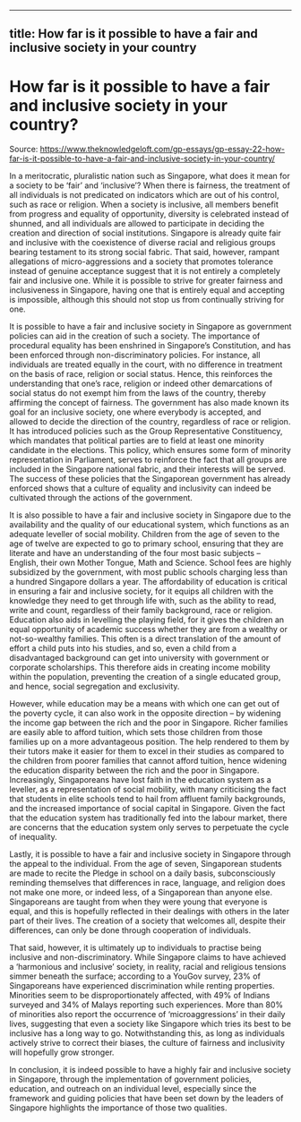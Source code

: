 
---
title: How far is it possible to have a fair and inclusive society in your country
---
# How far is it possible to have a fair and inclusive society in your country?

Source: https://www.theknowledgeloft.com/gp-essays/gp-essay-22-how-far-is-it-possible-to-have-a-fair-and-inclusive-society-in-your-country/

In a meritocratic, pluralistic nation such as Singapore, what does it mean for a society to be ‘fair’ and ‘inclusive’? When there is fairness, the treatment of all individuals is not predicated on indicators which are out of his control, such as race or religion. When a society is inclusive, all members benefit from progress and equality of opportunity, diversity is celebrated instead of shunned, and all individuals are allowed to participate in deciding the creation and direction of social institutions. Singapore is already quite fair and inclusive with the coexistence of diverse racial and religious groups bearing testament to its strong social fabric. That said, however, rampant allegations of micro-aggressions and a society that promotes tolerance instead of genuine acceptance suggest that it is not entirely a completely fair and inclusive one. While it is possible to strive for greater fairness and inclusiveness in Singapore, having one that is entirely equal and accepting is impossible, although this should not stop us from continually striving for one.

It is possible to have a fair and inclusive society in Singapore as government policies can aid in the creation of such a society. The importance of procedural equality has been enshrined in Singapore’s Constitution, and has been enforced through non-discriminatory policies. For instance, all individuals are treated equally in the court, with no difference in treatment on the basis of race, religion or social status. Hence, this reinforces the understanding that one’s race, religion or indeed other demarcations of social status do not exempt him from the laws of the country, thereby affirming the concept of fairness. The government has also made known its goal for an inclusive society, one where everybody is accepted, and allowed to decide the direction of the country, regardless of race or religion. It has introduced policies such as the Group Representative Constituency, which mandates that political parties are to field at least one minority candidate in the elections. This policy, which ensures some form of minority representation in Parliament, serves to reinforce the fact that all groups are included in the Singapore national fabric, and their interests will be served. The success of these policies that the Singaporean government has already enforced shows that a culture of equality and inclusivity can indeed be cultivated through the actions of the government.

It is also possible to have a fair and inclusive society in Singapore due to the availability and the quality of our educational system, which functions as an adequate leveller of social mobility. Children from the age of seven to the age of twelve are expected to go to primary school, ensuring that they are literate and have an understanding of the four most basic subjects – English, their own Mother Tongue, Math and Science. School fees are highly subsidized by the government, with most public schools charging less than a hundred Singapore dollars a year. The affordability of education is critical in ensuring a fair and inclusive society, for it equips all children with the knowledge they need to get through life with, such as the ability to read, write and count, regardless of their family background, race or religion. Education also aids in levelling the playing field, for it gives the children an equal opportunity of academic success whether they are from a wealthy or not-so-wealthy families. This often is a direct translation of the amount of effort a child puts into his studies, and so, even a child from a disadvantaged background can get into university with government or corporate scholarships. This therefore aids in creating income mobility within the population, preventing the creation of a single educated group, and hence, social segregation and exclusivity. 

However, while education may be a means with which one can get out of the poverty cycle, it can also work in the opposite direction – by widening the income gap between the rich and the poor in Singapore. Richer families are easily able to afford tuition, which sets those children from those families up on a more advantageous position. The help rendered to them by their tutors make it easier for them to excel in their studies as compared to the children from poorer families that cannot afford tuition, hence widening the education disparity between the rich and the poor in Singapore. Increasingly, Singaporeans have lost faith in the education system as a leveller, as a representation of social mobility, with many criticising the fact that students in elite schools tend to hail from affluent family backgrounds, and the increased importance of social capital in Singapore. Given the fact that the education system has traditionally fed into the labour market, there are concerns that the education system only serves to perpetuate the cycle of inequality.

Lastly, it is possible to have a fair and inclusive society in Singapore through the appeal to the individual. From the age of seven, Singaporean students are made to recite the Pledge in school on a daily basis, subconsciously reminding themselves that differences in race, language, and religion does not make one more, or indeed less, of a Singaporean than anyone else. Singaporeans are taught from when they were young that everyone is equal, and this is hopefully reflected in their dealings with others in the later part of their lives. The creation of a society that welcomes all, despite their differences, can only be done through cooperation of individuals. 

That said, however, it is ultimately up to individuals to practise being inclusive and non-discriminatory. While Singapore claims to have achieved a ‘harmonious and inclusive’ society, in reality, racial and religious tensions simmer beneath the surface; according to a YouGov survey, 23% of Singaporeans have experienced discrimination while renting properties. Minorities seem to be disproportionately affected, with 49% of Indians surveyed and 34% of Malays reporting such experiences. More than 80% of minorities also report the occurrence of ‘microaggressions’ in their daily lives, suggesting that even a society like Singapore which tries its best to be inclusive has a long way to go. Notwithstanding this, as long as individuals actively strive to correct their biases, the culture of fairness and inclusivity will hopefully grow stronger.

In conclusion, it is indeed possible to have a highly fair and inclusive society in Singapore, through the implementation of government policies, education, and outreach on an individual level, especially since the framework and guiding policies that have been set down by the leaders of Singapore highlights the importance of those two qualities. 